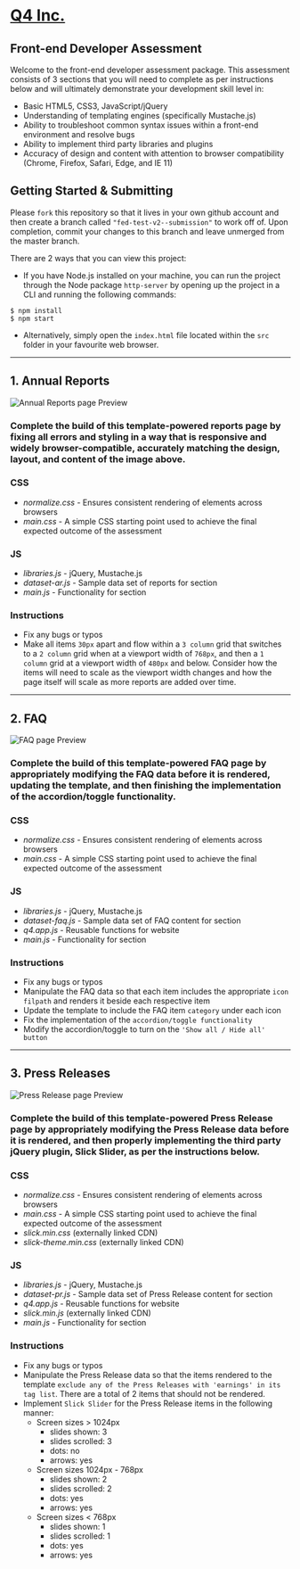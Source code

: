 # [Q4 Inc.](https://q4inc.com/)

## Front-end Developer Assessment

Welcome to the front-end developer assessment package.
This assessment consists of 3 sections that you will need to complete as per instructions below and will ultimately demonstrate your development skill level in:

- Basic HTML5, CSS3, JavaScript/jQuery
- Understanding of templating engines (specifically Mustache.js)
- Ability to troubleshoot common syntax issues within a front-end environment and resolve bugs
- Ability to implement third party libraries and plugins
- Accuracy of design and content with attention to browser compatibility (Chrome, Firefox, Safari, Edge, and IE 11)


## Getting Started & Submitting

Please `fork` this repository so that it lives in your own github account and then create a branch called `"fed-test-v2--submission"` to work off of. Upon completion, commit your changes to this branch and leave unmerged from the master branch.

There are 2 ways that you can view this project: 
- If you have Node.js installed on your machine, you can run the project through the Node package `http-server` by opening up the project in a CLI and running the following commands:

```
$ npm install
$ npm start
```

- Alternatively, simply open the `index.html` file located within the `src` folder
in your favourite web browser.


----

## 1. Annual Reports
![Annual Reports page Preview](./src/images/preview-ar.PNG)

### Complete the build of this template-powered reports page by fixing all errors and styling in a way that is responsive and widely browser-compatible, accurately matching the design, layout, and content of the image above.

### CSS
- *normalize.css* - Ensures consistent rendering of elements across browsers
- *main.css* - A simple CSS starting point used to achieve the final expected outcome of the assessment

### JS
- *libraries.js* - jQuery, Mustache.js
- *dataset-ar.js* - Sample data set of reports for section
- *main.js* - Functionality for section

### Instructions
- Fix any bugs or typos
- Make all items `30px` apart and flow within a `3 column` grid that switches to a `2 column` grid when at a viewport width of `768px`, and then a `1 column` grid at a viewport width of `480px` and below. Consider how the items will need to scale as the viewport width changes and how the page itself will scale as more reports are added over time.

----

## 2. FAQ
![FAQ page Preview](./src/images/preview-faq.PNG)
 ### Complete the build of this template-powered FAQ page by appropriately modifying the FAQ data before it is rendered, updating the template, and then finishing the implementation of the accordion/toggle functionality. 

### CSS
- *normalize.css* - Ensures consistent rendering of elements across browsers
- *main.css* - A simple CSS starting point used to achieve the final expected outcome of the assessment

### JS
- *libraries.js* - jQuery, Mustache.js
- *dataset-faq.js* - Sample data set of FAQ content for section
- *q4.app.js* - Reusable functions for website
- *main.js* - Functionality for section

### Instructions
- Fix any bugs or typos
- Manipulate the FAQ data so that each item includes the appropriate `icon filpath` and renders it beside each respective item
- Update the template to include the FAQ item `category` under each icon
- Fix the implementation of the `accordion/toggle functionality`
- Modify the accordion/toggle to turn on the `'Show all / Hide all' button`

---

## 3. Press Releases
![Press Release page Preview](./src/images/preview-pr.PNG)
 ### Complete the build of this template-powered Press Release page by appropriately modifying the Press Release data before it is rendered, and then properly implementing the third party jQuery plugin, Slick Slider, as per the instructions below.

### CSS
- *normalize.css* - Ensures consistent rendering of elements across browsers
- *main.css* - A simple CSS starting point used to achieve the final expected outcome of the assessment
- *slick.min.css* (externally linked CDN)
- *slick-theme.min.css* (externally linked CDN) 

### JS
- *libraries.js* - jQuery, Mustache.js
- *dataset-pr.js* - Sample data set of Press Release content for section
- *q4.app.js* - Reusable functions for website
- *slick.min.js* (externally linked CDN)
- *main.js* - Functionality for section

### Instructions
- Fix any bugs or typos
- Manipulate the Press Release data so that the items rendered to the template `exclude any of the Press Releases with 'earnings' in its tag list`. There are a total of 2 items that should not be rendered. 
- Implement `Slick Slider` for the Press Release items in the following manner:
    - Screen sizes > 1024px
        - slides shown: 3
        - slides scrolled: 3
        - dots: no
        - arrows: yes
    - Screen sizes 1024px - 768px
        - slides shown: 2
        - slides scrolled: 2
        - dots: yes
        - arrows: yes
    - Screen sizes < 768px
        - slides shown: 1
        - slides scrolled: 1
        - dots: yes
        - arrows: yes
